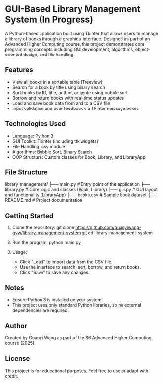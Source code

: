 # GUI-Based Library Management System (In Progress)

A Python-based application built using Tkinter that allows users to manage a library of books through a graphical interface. Designed as part of an Advanced Higher Computing course, this project demonstrates core programming concepts including GUI development, algorithms, object-oriented design, and file handling.

## Features

- View all books in a sortable table (Treeview)
- Search for a book by title using binary search
- Sort books by ID, title, author, or gente using bubble sort
- Borrow and return books with real-time status updates
- Load and save book data from and to a CSV file
- Input validation and user feedback via Tkinter message boxes

## Technologies Used

- Language: Python 3
- GUI Toolkit: Tkinter (including ttk widgets)
- File Handling: csv module
- Algorithms: Bubble Sort, Binary Search
- OOP Structure: Custom classes for Book, Library, and LibraryApp

## File Structure

library_management/
├── main.py              # Entry point of the application
├── library.py           # Core logic and classes (Book, Library)
├── gui.py               # GUI layout and functionality (LibraryApp)
├── books.csv            # Sample book dataset
├── README.md            # Project documentation

## Getting Started

1. Clone the repository:
   git clone https://github.com/guanyiwang-gyw/library-management-system.git
   cd library-management-system

2. Run the program:
   python main.py

3. Usage:
   - Click "Load" to import data from the CSV file.
   - Use the interface to search, sort, borrow, and return books.
   - Click "Save" to save any changes.

## Notes

- Ensure Python 3 is installed on your system.
- This project uses only standard Python libraries, so no external dependencies are required.

## Author

Created by Guanyi Wang as part of the S6 Advanced Higher Computing course (2025).

## License

This project is for educational purposes. Feel free to use or adapt with credit.